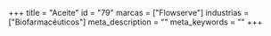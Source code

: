 +++
title = "Aceite"
id = "79"
marcas = ["Flowserve"]
industrias = ["Biofarmacéuticos"]
meta_description = ""
meta_keywords = ""
+++

